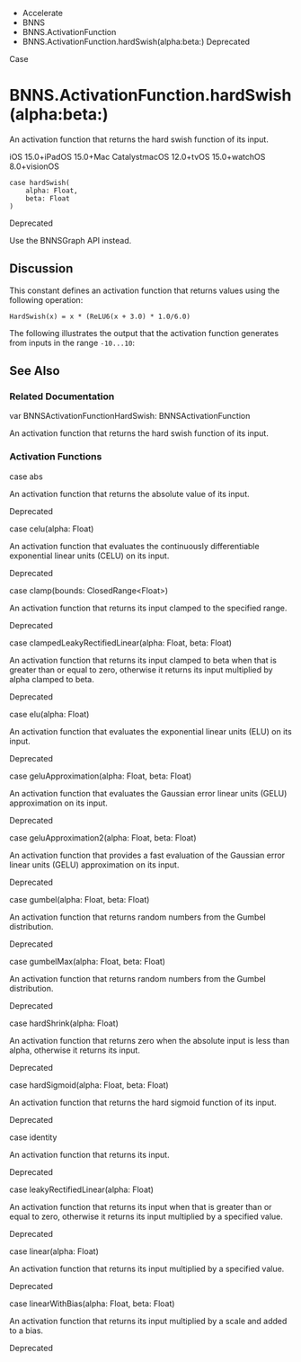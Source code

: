 

- Accelerate
- BNNS
- BNNS.ActivationFunction
-  BNNS.ActivationFunction.hardSwish(alpha:beta:) Deprecated

Case

# BNNS.ActivationFunction.hardSwish(alpha:beta:)

An activation function that returns the hard swish function of its input.

iOS 15.0+iPadOS 15.0+Mac CatalystmacOS 12.0+tvOS 15.0+watchOS 8.0+visionOS

``` source
case hardSwish(
    alpha: Float,
    beta: Float
)
```

Deprecated

Use the BNNSGraph API instead.

## Discussion

This constant defines an activation function that returns values using the following operation:

```
HardSwish(x) = x * (ReLU6(x + 3.0) * 1.0/6.0)
```

The following illustrates the output that the activation function generates from inputs in the range `-10...10`:

## See Also

### Related Documentation

var BNNSActivationFunctionHardSwish: BNNSActivationFunction

An activation function that returns the hard swish function of its input.

### Activation Functions

case abs

An activation function that returns the absolute value of its input.

Deprecated

case celu(alpha: Float)

An activation function that evaluates the continuously differentiable exponential linear units (CELU) on its input.

Deprecated

case clamp(bounds: ClosedRange&lt;Float>)

An activation function that returns its input clamped to the specified range.

Deprecated

case clampedLeakyRectifiedLinear(alpha: Float, beta: Float)

An activation function that returns its input clamped to beta when that is greater than or equal to zero, otherwise it returns its input multiplied by alpha clamped to beta.

Deprecated

case elu(alpha: Float)

An activation function that evaluates the exponential linear units (ELU) on its input.

Deprecated

case geluApproximation(alpha: Float, beta: Float)

An activation function that evaluates the Gaussian error linear units (GELU) approximation on its input.

Deprecated

case geluApproximation2(alpha: Float, beta: Float)

An activation function that provides a fast evaluation of the Gaussian error linear units (GELU) approximation on its input.

Deprecated

case gumbel(alpha: Float, beta: Float)

An activation function that returns random numbers from the Gumbel distribution.

Deprecated

case gumbelMax(alpha: Float, beta: Float)

An activation function that returns random numbers from the Gumbel distribution.

Deprecated

case hardShrink(alpha: Float)

An activation function that returns zero when the absolute input is less than alpha, otherwise it returns its input.

Deprecated

case hardSigmoid(alpha: Float, beta: Float)

An activation function that returns the hard sigmoid function of its input.

Deprecated

case identity

An activation function that returns its input.

Deprecated

case leakyRectifiedLinear(alpha: Float)

An activation function that returns its input when that is greater than or equal to zero, otherwise it returns its input multiplied by a specified value.

Deprecated

case linear(alpha: Float)

An activation function that returns its input multiplied by a specified value.

Deprecated

case linearWithBias(alpha: Float, beta: Float)

An activation function that returns its input multiplied by a scale and added to a bias.

Deprecated

